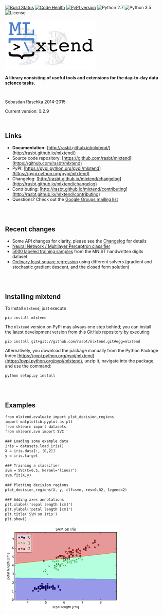 

[![Build Status](https://travis-ci.org/rasbt/mlxtend.svg?branch=dev)](https://travis-ci.org/rasbt/mlxtend)
[![Code Health](https://landscape.io/github/rasbt/mlxtend/master/landscape.svg?style=flat)](https://landscape.io/github/rasbt/mlxtend/master)
[![PyPI version](https://badge.fury.io/py/mlxtend.svg)](http://badge.fury.io/py/mlxtend)
![Python 2.7](https://img.shields.io/badge/python-2.7-blue.svg)
![Python 3.5](https://img.shields.io/badge/python-3.5-blue.svg)
![License](https://img.shields.io/badge/license-BSD-blue.svg)

![](./docs/sources/img/logo.png)



**A library consisting of useful tools and extensions for the day-to-day data science tasks.**

<br>

Sebastian Raschka 2014-2015

Current version: 0.2.9

<br>


## Links

- **Documentation:** [http://rasbt.github.io/mlxtend/](http://rasbt.github.io/mlxtend/)
- Source code repository: [https://github.com/rasbt/mlxtend](https://github.com/rasbt/mlxtend)
- PyPI: [https://pypi.python.org/pypi/mlxtend](https://pypi.python.org/pypi/mlxtend)
- Changelog: [http://rasbt.github.io/mlxtend/changelog](http://rasbt.github.io/mlxtend/changelog)
- Contributing: [http://rasbt.github.io/mlxtend/contributing](http://rasbt.github.io/mlxtend/contributing)
- Questions? Check out the [Google Groups mailing list](https://groups.google.com/forum/#!forum/mlxtend)

<br>
<br>

## Recent changes

- Some API changes for clarity, please see the [Changelog](http://rasbt.github.io/mlxtend/changelog/) for details
- [Neural Network / Multilayer Perceptron classifier](http://rasbt.github.io/mlxtend/docs/classifier/neuralnet_mlp/)
- [5000 labeled training samples](http://rasbt.github.io/mlxtend/docs/data/mnist/) from the MNIST handwritten digits dataset
- [Ordinary least square regression](http://rasbt.github.io/mlxtend/docs/regression/linear_regression/) using different solvers (gradient and stochastic gradient descent, and the closed form solution)


<br>
<br>


## Installing mlxtend

To install `mlxtend`, just execute  

    pip install mlxtend  


The `mlxtend` version on PyPI may always one step behind; you can install the latest development version from this GitHub repository by executing

    pip install git+git://github.com/rasbt/mlxtend.git#egg=mlxtend

Alternatively, you download the package manually from the Python Package Index [https://pypi.python.org/pypi/mlxtend](https://pypi.python.org/pypi/mlxtend), unzip it, navigate into the package, and use the command:

    python setup.py install 


<br>
<br>


## Examples

	from mlxtend.evaluate import plot_decision_regions
	import matplotlib.pyplot as plt
	from sklearn import datasets
	from sklearn.svm import SVC

	### Loading some example data
	iris = datasets.load_iris()
	X = iris.data[:, [0,2]]
	y = iris.target

	### Training a classifier
	svm = SVC(C=0.5, kernel='linear')
	svm.fit(X,y)

	### Plotting decision regions
	plot_decision_regions(X, y, clf=svm, res=0.02, legend=2)

	### Adding axes annotations
	plt.xlabel('sepal length [cm]')
	plt.ylabel('petal length [cm]')
	plt.title('SVM on Iris')
	plt.show()

![](./docs/sources/img/evaluate_plot_decision_regions_2d.png)




